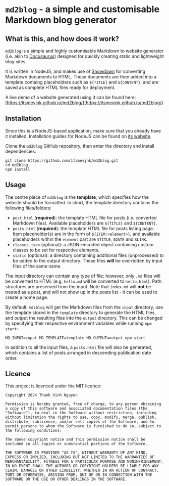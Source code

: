 # `md2blog` - a simple and customisable Markdown blog generator

## What is this, and how does it work?

`md2blog` is a simple and highly customisable Markdown to website generator (i.e. akin to [Docusaurus](https://docusaurus.io/)) designed for quickly creating static and lightweight blog sites.

It is written in NodeJS, and makes use of [Showdown](https://github.com/showdownjs/showdown) for converting Markdown documents to HTML. These documents are then added into a template containg placeholders such as `${TITLE}` and `${CONTENT}`, and are saved as complete HTML files ready for deployment.

A live demo of a website generated using it can be found here: [https://itsmevjnk.github.io/md2blog/](https://itsmevjnk.github.io/md2blog/)

## Installation

Since this is a NodeJS-based application, make sure that you already have it installed. Installation guides for NodeJS can be found on [its website](https://nodejs.org/).

Clone the `md2blog` GitHub repository, then enter the directory and install dependencies:
```
git clone https://github.com/itsmevjnk/md2blog.git
cd md2blog
npm install
```

## Usage

The centre piece of `md2blog` is the **template**, which specifies how the website should be formatted. In short, the template directory contains the following files/folders:
* `post.html` (**required**): the template HTML file for posts (i.e. converted Markdown files). Available placeholders are `${TITLE}` and `${CONTENT}`.
* `posts.html` (**required**): the template HTML file for posts listing page. Item placeholder(s) are in the form of `${ITEM:<element>}`, and available placeholders within the `element` part are `$TITLE`, `$DATE` and `$LINK`.
* `classes.json` (optional): a JSON-encoded object containing custom classes to be set for respective elements.
* `static` (optional): a directory containing additional files (unprocessed) to be added to the output directory. These files **will** be overridden by input files of the same name.

The input directory can contain any type of file; however, only `.md` files will be converted to HTML (e.g. `hello.md` will be converted to `hello.html`). Path structures are preserved from the input. Note that `index.md` will **not** be treated as a post, and will not show up in the posts list - it can be used to create a home page.

By default, `md2blog` will get the Markdown files from the `input` directory, use the template stored in the `template` directory to generate the HTML files, and output the resulting files into the `output` directory. This can be changed by specifying their respective environment variables while running `npm start`:
```
MD_INPUT=input MD_TEMPLATE=template MD_OUTPUT=output npm start
```

In addition to all the input files, a `posts.html` file will also be generated, which contains a list of posts arranged in descending publication date order.

## Licence
This project is licenced under the MIT licence:

```
Copyright 2024 Thanh Vinh Nguyen

Permission is hereby granted, free of charge, to any person obtaining a copy of this software and associated documentation files (the "Software"), to deal in the Software without restriction, including without limitation the rights to use, copy, modify, merge, publish, distribute, sublicense, and/or sell copies of the Software, and to permit persons to whom the Software is furnished to do so, subject to the following conditions:

The above copyright notice and this permission notice shall be included in all copies or substantial portions of the Software.

THE SOFTWARE IS PROVIDED "AS IS", WITHOUT WARRANTY OF ANY KIND, EXPRESS OR IMPLIED, INCLUDING BUT NOT LIMITED TO THE WARRANTIES OF MERCHANTABILITY, FITNESS FOR A PARTICULAR PURPOSE AND NONINFRINGEMENT. IN NO EVENT SHALL THE AUTHORS OR COPYRIGHT HOLDERS BE LIABLE FOR ANY CLAIM, DAMAGES OR OTHER LIABILITY, WHETHER IN AN ACTION OF CONTRACT, TORT OR OTHERWISE, ARISING FROM, OUT OF OR IN CONNECTION WITH THE SOFTWARE OR THE USE OR OTHER DEALINGS IN THE SOFTWARE.
```